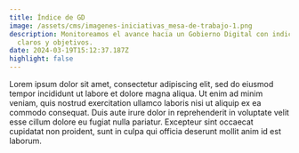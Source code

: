```yaml
---
title: Índice de GD
image: /assets/cms/imagenes-iniciativas_mesa-de-trabajo-1.png
description: Monitoreamos el avance hacia un Gobierno Digital con indicadores
  claros y objetivos.
date: 2024-03-19T15:12:37.187Z
highlight: false
---
```

<!--StartFragment-->

Lorem ipsum dolor sit amet, consectetur adipiscing elit, sed do eiusmod tempor incididunt ut labore et dolore magna aliqua. Ut enim ad minim veniam, quis nostrud exercitation ullamco laboris nisi ut aliquip ex ea commodo consequat. Duis aute irure dolor in reprehenderit in voluptate velit esse cillum dolore eu fugiat nulla pariatur. Excepteur sint occaecat cupidatat non proident, sunt in culpa qui officia deserunt mollit anim id est laborum.

<!--EndFragment-->